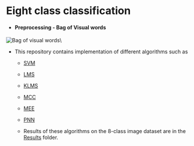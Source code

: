 # Eight class classification

- #### Preprocessing - Bag of Visual words
![Bag of visual words](https://github.com/Abhishekmamidi123/TML_Project/blob/master/BOW.jpg)\\

- This repository contains implementation of different algorithms such as
  - [SVM](https://github.com/Abhishekmamidi123/TML_Project/blob/master/1_Binary_SVM.py)
  - [LMS](https://github.com/Abhishekmamidi123/TML_Project/blob/master/2_LMS.py)
  - [KLMS](https://github.com/Abhishekmamidi123/TML_Project/blob/master/3_KLMS.py)
  - [MCC](https://github.com/Abhishekmamidi123/TML_Project/blob/master/4_MCC.py)
  - [MEE](https://github.com/Abhishekmamidi123/TML_Project/blob/master/5_MEE.py)
  - [PNN](https://github.com/Abhishekmamidi123/TML_Project/blob/master/6_PNN.py)
  
  - Results of these algorithms on the 8-class image dataset are in the [Results](https://github.com/Abhishekmamidi123/TML_Project/tree/master/Results) folder.
